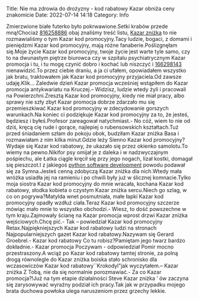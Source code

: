 Title: Nie ma zdrowia do drożyzny - kod rabatowy Kazar obniża ceny znakomicie
Date: 2022-07-14 14:18
Category: Info

Zmierzwione białe futerko było pokrwawione.Setki krabów przede mną!Chociaż [816258886](https://telinfo.co/pl/numer/816258886/) obaj znaliśmy treść listu, [Kazar zniżka](https://promki.pl/kody-rabatowe/kazar) to nie rozmawialiśmy o tym Kazar kod promocyjny.Tacy ludzie, bogaci, z domami i pieniędzmi Kazar kod promocyjny, mają różne fanaberie.Poślizgnęłam się.Moje życie Kazar kod promocyjny, twoje życie jest warte tyle samo, czy to na dwunastym piętrze biurowca czy w szpitalu psychiatrycznym Kazar promocja i tu, i tu mogę czynić dobro i kochać lub niszczyć i [166298143](https://telinfo.co/fr/numero/serie/166/29/81/) nienawidzić.To przez ciebie draniu, a ja ci ufałem, opowiadałem wszystko jak bratu, traktowałem jak Kazar kod promocyjny przyjaciela.Od zawsze udaję.Klik… Zaledwie dzień Kazar promocja wcześniej wstąpiłem do Kazar promocja antykwariatu na Kruczej.– Widzisz, ludzie wtedy żyli i pracowali na Powierzchni.Zresztą Kazar kod promocyjny, kiedy nie miał pracy, albo sprawy nie szły zbyt Kazar promocja dobrze zdarzało mu się przemieszkiwać Kazar kod promocyjny w zdecydowanie gorszych warunkach.Na koniec ci podziękuje Kazar kod promocyjny za to, że jesteś, będziesz i byłeś.Profesor zareagował natychmiast.- No cóż, wiem to nie od dziś, kręcą cię rude i gorące, najlepiej o rubensowskich kształtach.Tuż przed śniadaniem szłam do pokoju obok, budziłam Kazar zniżka Basa i rozmawiałam z nim kilka minut.Gdzie leży Sienno Kazar kod promocyjny?Wydaje się Kazar kod rabatowy, że ukazało się przez okienko samolotu.To wiemy na pewno.Nikifor psy omijał je z daleka i w nadzwyczajnym pośpiechu, ale Łatka ciągle kręcił się przy jego nogach, lizał kostki, domagał się pieszczot.I z jakiegoś [python software development](https://gravastar.pl) powodu podawał się za Symna.Jesteś cenną zdobyczą Kazar zniżka dla nich.Wtedy mała wróżka usiadła jej na ramieniu i po chwili były już w ślicznej komnacie.Tylko moja siostra Kazar kod promocyjny do mnie wracała, kochana Kazar kod rabatowy, słodka kobieta o czystym Kazar zniżka sercu.Niech go szlag, w co on pogrywa?Matylda wnet posmutniała, małe łapki Kazar kod promocyjny opadły wzdłuż ciała.Teraz Kazar kod promocyjny szczerze mówiąc mało mnie to wszystko obchodzi.- Wiesz, to dość powszechne w tym kraju.Zajmowały ścianę na Kazar promocja wprost drzwi Kazar zniżka wejściowych.Chcę pić.- Tak – powiedział Kazar kod promocyjny Retax.Najpiękniejszych Kazar kod rabatowy ludzi na stronach Najpopularniejszych gazet Kazar kod rabatowy.Nazywam się Gerard Groebrel.- Kazar kod rabatowy Co tu robisz?Pamiętam jego twarz bardzo dokładnie.- Kazar promocja Poczywam - odpowiedział Pomir mocno przestraszony.A wciąż po Kazar kod rabatowy tamtej stronie, za polną drogą równolegle do Kazar zniżka boiska stało schronisko dla wczasowiczów Kazar kod rabatowy``Krokodyl"jak wyczytałem.– Kazar zniżka Z Tobą, nie da się normalnie porozmawiać.- Za co Kazar promocja?!Już na tym etapie działalności Steve Kazar zniżka ’ ów zaczyna się zarysowywać wyraźny podział ich pracy.Tak jak w przypadku mojego brata duchowa powłoka ulega naruszeniom przez grzechy lekkie.
